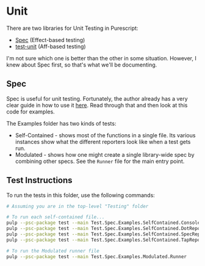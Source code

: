 # Unit

There are two libraries for Unit Testing in Purescript:
- [Spec](https://pursuit.purescript.org/packages/purescript-spec/3.1.0) (Effect-based testing)
- [test-unit](https://github.com/bodil/purescript-test-unit) (Aff-based testing)

I'm not sure which one is better than the other in some situation. However, I knew about Spec first, so that's what we'll be documenting.

## Spec

Spec is useful for unit testing. Fortunately, the author already has a very clear guide in how to use it [here](https://purescript-spec.github.io/purescript-spec/). Read through that and then look at this code for examples.

The Examples folder has two kinds of tests:
- Self-Contained - shows most of the functions in a single file. Its various instances show what the different reporters look like when a test gets run.
- Modulated - shows how one might create a single library-wide spec by combining other specs. See the `Runner` file for the main entry point.

## Test Instructions

To run the tests in this folder, use the following commands:
```bash
# Assuming you are in the top-level "Testing" folder

# To run each self-contained file...
pulp --psc-package test --main Test.Spec.Examples.SelfContained.ConsoleReporter
pulp --psc-package test --main Test.Spec.Examples.SelfContained.DotReporter
pulp --psc-package test --main Test.Spec.Examples.SelfContained.SpecReporter
pulp --psc-package test --main Test.Spec.Examples.SelfContained.TapReporter

# To run the Modulated runner file
pulp --psc-package test --main Test.Spec.Examples.Modulated.Runner
```
